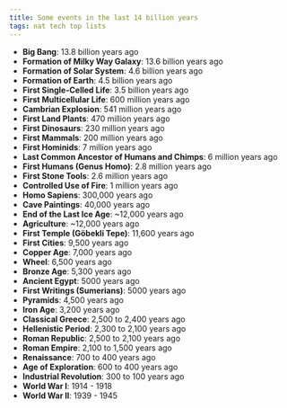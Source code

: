 ```yaml
---
title: Some events in the last 14 billion years  
tags: nat tech top lists
--- 
```


- **Big Bang**: 13.8 billion years ago
- **Formation of Milky Way Galaxy**: 13.6 billion years ago
- **Formation of Solar System**: 4.6 billion years ago
- **Formation of Earth**: 4.5 billion years ago
- **First Single-Celled Life**: 3.5 billion years ago
- **First Multicellular Life**: 600 million years ago
- **Cambrian Explosion**: 541 million years ago
- **First Land Plants**: 470 million years ago
- **First Dinosaurs**: 230 million years ago
- **First Mammals**: 200 million years ago
- **First Hominids**: 7 million years ago
- **Last Common Ancestor of Humans and Chimps**: 6 million years ago
- **First Humans (Genus Homo)**: 2.8 million years ago
- **First Stone Tools**: 2.6 million years ago
- **Controlled Use of Fire**: 1 million years ago
- **Homo Sapiens**: 300,000 years ago
- **Cave Paintings**: 40,000 years ago
- **End of the Last Ice Age**: ~12,000 years ago
- **Agriculture**: ~12,000 years ago
- **First Temple (Göbekli Tepe)**: 11,600 years ago
- **First Cities**: 9,500 years ago
- **Copper Age**: 7,000 years ago
- **Wheel**: 6,500 years ago
- **Bronze Age**: 5,300 years ago
- **Ancient Egypt**: 5000 years ago
- **First Writings (Sumerians)**: 5000 years ago
- **Pyramids**: 4,500 years ago
- **Iron Age**: 3,200 years ago
- **Classical Greece**: 2,500 to 2,400 years ago
- **Hellenistic Period**: 2,300 to 2,100 years ago
- **Roman Republic**: 2,500 to 2,100 years ago
- **Roman Empire**: 2,100 to 1,500 years ago
- **Renaissance**: 700 to 400 years ago
- **Age of Exploration**: 600 to 400 years ago
- **Industrial Revolution**: 300 to 100 years ago
- **World War I**: 1914 - 1918 
- **World War II**: 1939 - 1945